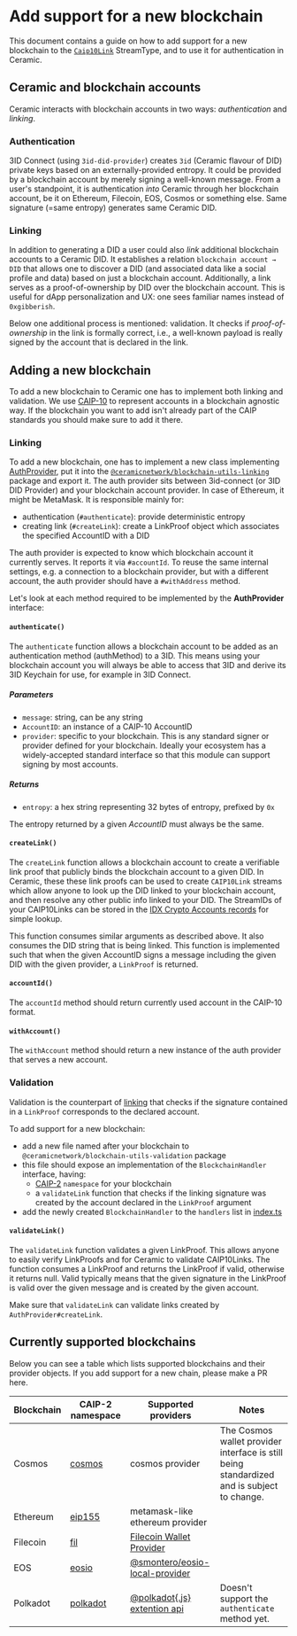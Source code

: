 # Add support for a new blockchain

This document contains a guide on how to add support for a new blockchain to the [`Caip10Link`](../../../streamtypes/caip-10-link/overview) StreamType, and to use it for authentication in Ceramic.

## Ceramic and blockchain accounts

Ceramic interacts with blockchain accounts in two ways: _authentication_ and _linking_.

### Authentication

3ID Connect (using `3id-did-provider`) creates `3id` (Ceramic flavour of DID) private keys
based on an externally-provided entropy. It could be provided by a blockchain account by merely
signing a well-known message. From a user's standpoint,
it is authentication _into_ Ceramic through her blockchain account, be it on Ethereum, Filecoin,
EOS, Cosmos or something else. Same signature (=same entropy) generates same Ceramic DID.

### Linking

In addition to generating a DID a user could also _link_ additional blockchain accounts to a Ceramic DID.
It establishes a relation `blockchain account → DID` that allows one to discover a DID (and associated data like a social profile and data)
based on just a blockchain account. Additionally, a link serves as a proof-of-ownership by DID over the blockchain account.
This is useful for dApp personalization and UX: one sees familiar names instead of `0xgibberish`.

Below one additional process is mentioned: validation. It checks if _proof-of-ownership_ in the link is formally correct,
i.e., a well-known payload is really signed by the account that is declared in the link.

## Adding a new blockchain

To add a new blockchain to Ceramic one has to implement both linking and validation.
We use [CAIP-10](https://github.com/ChainAgnostic/CAIPs/blob/master/CAIPs/caip-10.md) to represent accounts in a blockchain agnostic way. If the blockchain you want to add isn't already part of the CAIP standards you should make sure to add it there.

### Linking

To add a new blockchain, one has to implement a new class implementing [AuthProvider](https://github.com/ceramicnetwork/js-ceramic/blob/develop/packages/blockchain-utils-linking/src/auth-provider.ts), put it
into the [`@ceramicnetwork/blockchain-utils-linking`](https://github.com/ceramicnetwork/js-ceramic/tree/develop/packages/blockchain-utils-linking) package and export it.
The auth provider sits between 3id-connect (or 3ID DID Provider) and your blockchain account provider. In case of Ethereum, it might be MetaMask. It is responsible mainly for:

- authentication (`#authenticate`): provide deterministic entropy
- creating link (`#createLink`): create a LinkProof object which associates the specified AccountID with a DID

The auth provider is expected to know which blockchain account it currently serves. It reports it via `#accountId`.
To reuse the same internal settings, e.g. a connection to a blockchain provider, but with a different account,
the auth provider should have a `#withAddress` method.

Let's look at each method required to be implemented by the **AuthProvider** interface:

#### `authenticate()`

The `authenticate` function allows a blockchain account to be added as an authentication method (authMethod) to a 3ID. This means using your blockchain account you will always be able to access that 3ID and derive its 3ID Keychain for use, for example in 3ID Connect.

##### Parameters

- `message`: string, can be any string
- `AccountID`: an instance of a CAIP-10 AccountID
- `provider`: specific to your blockchain. This is any standard signer or provider defined for your blockchain. Ideally your ecosystem has a widely-accepted standard interface so that this module can support signing by most accounts.

##### Returns

- `entropy`: a hex string representing 32 bytes of entropy, prefixed by `0x`

The entropy returned by a given _AccountID_ must always be the same.

#### `createLink()`

The `createLink` function allows a blockchain account to create a verifiable link proof that publicly binds the blockchain account to a given DID. In Ceramic, these these link proofs can be used to create `CAIP10Link` streams which allow anyone to look up the DID linked to your blockchain account, and then resolve any other public info linked to your DID. The StreamIDs of your CAIP10Links can be stored in the [IDX Crypto Accounts records](https://developers.idx.xyz/guides/definitions/default/#crypto-accounts) for simple lookup.

This function consumes similar arguments as described above. It also consumes the DID string that is being linked. This function is implemented such that when the given AccountID signs a message including the given DID with the given provider, a `LinkProof` is returned.

#### `accountId()`

The `accountId` method should return currently used account in the CAIP-10 format.

#### `withAccount()`

The `withAccount` method should return a new instance of the auth provider that serves a new account.

### Validation

Validation is the counterpart of [linking](#linking) that checks if the signature contained in a `LinkProof` corresponds to the declared account.

To add support for a new blockchain:

- add a new file named after your blockchain to `@ceramicnetwork/blockchain-utils-validation` package
- this file should expose an implementation of the `BlockchainHandler` interface, having:
  - [CAIP-2](https://github.com/ChainAgnostic/CAIPs/blob/master/CAIPs/caip-2.md) `namespace` for your blockchain
  - a `validateLink` function that checks if the linking signature was created by the account declared in the `LinkProof` argument
- add the newly created `BlockchainHandler` to the `handlers` list in [index.ts](https://github.com/ceramicnetwork/js-ceramic/blob/develop/packages/blockchain-utils-validation/src/index.ts)

#### `validateLink()`

The `validateLink` function validates a given LinkProof. This allows anyone to easily verify LinkProofs and for Ceramic to validate CAIP10Links. The function consumes a LinkProof and returns the LinkProof if valid, otherwise it returns null. Valid typically means that the given signature in the LinkProof is valid over the given message and is created by the given account.

Make sure that `validateLink` can validate links created by `AuthProvider#createLink`.

## Currently supported blockchains

Below you can see a table which lists supported blockchains and their provider objects. If you add support for a new chain, please make a PR here.

| Blockchain | CAIP-2 namespace                                                                | Supported providers                                                                               | Notes                                                                                      |
| ---------- | ------------------------------------------------------------------------------- | ------------------------------------------------------------------------------------------------- | ------------------------------------------------------------------------------------------ |
| Cosmos     | [cosmos](https://github.com/ChainAgnostic/CAIPs/blob/master/CAIPs/caip-5.md)    | cosmos provider                                                                                   | The Cosmos wallet provider interface is still being standardized and is subject to change. |
| Ethereum   | [eip155](https://github.com/ChainAgnostic/CAIPs/blob/master/CAIPs/caip-3.md)    | metamask-like ethereum provider                                                                   |
| Filecoin   | [fil](https://github.com/ChainAgnostic/CAIPs/blob/master/CAIPs/caip-23.md)      | [Filecoin Wallet Provider](https://github.com/openworklabs/filecoin-wallet-provider)              |
| EOS        | [eosio](https://github.com/ChainAgnostic/CAIPs/blob/master/CAIPs/caip-7.md)     | [@smontero/eosio-local-provider](https://github.com/sebastianmontero/eosio-local-provider#readme) |
| Polkadot   | [polkadot](https://github.com/ChainAgnostic/CAIPs/blob/master/CAIPs/caip-13.md) | [@polkadot{.js} extention api](https://polkadot.js.org/)                                          | Doesn't support the `authenticate` method yet.                                             |
